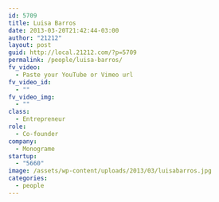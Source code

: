 ```yaml
---
id: 5709
title: Luisa Barros
date: 2013-03-20T21:42:44-03:00
author: "21212"
layout: post
guid: http://local.21212.com/?p=5709
permalink: /people/luisa-barros/
fv_video:
  - Paste your YouTube or Vimeo url
fv_video_id:
  - ""
fv_video_img:
  - ""
class:
  - Entrepreneur
role:
  - Co-founder
company:
  - Monograme
startup:
  - "5660"
image: /assets/wp-content/uploads/2013/03/luisabarros.jpg
categories:
  - people
---
```

